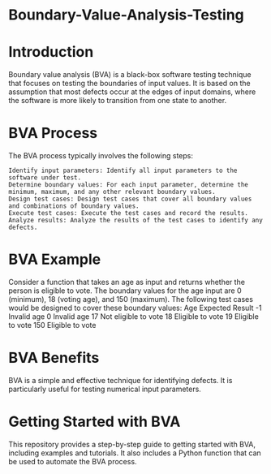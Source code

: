 # Boundary-Value-Analysis-Testing

# Introduction

Boundary value analysis (BVA) is a black-box software testing technique that focuses on testing the boundaries of input values. It is based on the assumption that most defects occur at the edges of input domains, where the software is more likely to transition from one state to another.

# BVA Process

The BVA process typically involves the following steps:

    Identify input parameters: Identify all input parameters to the software under test.
    Determine boundary values: For each input parameter, determine the minimum, maximum, and any other relevant boundary values.
    Design test cases: Design test cases that cover all boundary values and combinations of boundary values.
    Execute test cases: Execute the test cases and record the results.
    Analyze results: Analyze the results of the test cases to identify any defects.

# BVA Example

Consider a function that takes an age as input and returns whether the person is eligible to vote. The boundary values for the age input are 0 (minimum), 18 (voting age), and 150 (maximum). The following test cases would be designed to cover these boundary values:
Age	Expected Result
-1	Invalid age
0	Invalid age
17	Not eligible to vote
18	Eligible to vote
19	Eligible to vote
150	Eligible to vote

# BVA Benefits

BVA is a simple and effective technique for identifying defects. It is particularly useful for testing numerical input parameters.

# Getting Started with BVA

This repository provides a step-by-step guide to getting started with BVA, including examples and tutorials. It also includes a Python function that can be used to automate the BVA process.
